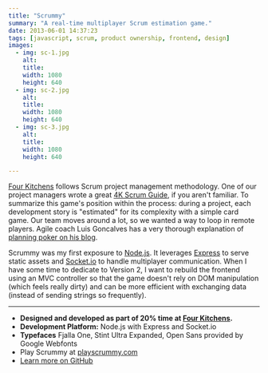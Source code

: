 ```yaml
---
title: "Scrummy"
summary: "A real-time multiplayer Scrum estimation game."
date: 2013-06-01 14:37:23
tags: [javascript, scrum, product ownership, frontend, design]
images:
  - img: sc-1.jpg
    alt: 
    title: 
    width: 1080
    height: 640
  - img: sc-2.jpg
    alt: 
    title: 
    width: 1080
    height: 640
  - img: sc-3.jpg
    alt: 
    title: 
    width: 1080
    height: 640

---
```


[Four Kitchens](http://www.fourkitchens.com) follows Scrum project management methodology. One of our project managers wrote a great [4K Scrum Guide](https://github.com/fourkitchens/4K-scrum-guide), if you aren't familiar. To summarize this game's position within the process: during a project, each development story is "estimated" for its complexity with a simple card game. Our team moves around a lot, so we wanted a way to loop in remote players. Agile coach Luis Goncalves has a very thorough explanation of [planning poker on his blog](https://luis-goncalves.com/planning-poker-scrum-poker/).

Scrummy was my first exposure to [Node.js](http://nodejs.org/). It leverages [Express](http://expressjs.com/) to serve static assets and [Socket.io](http://socket.io/) to handle multiplayer communication. When I have some time to dedicate to Version 2, I want to rebuild the frontend using an MVC controller so that the game doesn't rely on DOM manipulation (which feels really dirty) and can be more efficient with exchanging data (instead of sending strings so frequently).

---

* **Designed and developed as part of 20% time at [Four Kitchens](http://www.fourkitchens.com).**
* **Development Platform:** Node.js with Express and Socket.io
* **Typefaces** Fjalla One, Stint Ultra Expanded, Open Sans provided by Google Webfonts
* Play Scrummy at [playscrummy.com](http://playscrummy.com)
* [Learn more on GitHub](http://tsmith512.github.io/scrummy/)
